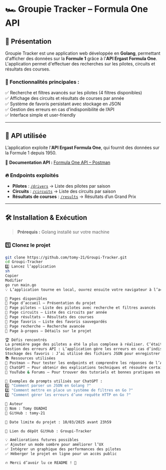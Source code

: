 # 🏎️ Groupie Tracker – Formula One API  

## 🚀 Présentation  
Groupie Tracker est une application web développée en **Golang**, permettant d'afficher des données sur la **Formule 1** grâce à l'**API Ergast Formula One**. L'application permet d'effectuer des recherches sur les pilotes, circuits et résultats des courses.  

### 📌 Fonctionnalités principales :  
✅ Recherche et filtres avancés sur les pilotes (4 filtres disponibles)  
✅ Affichage des circuits et résultats de courses par année  
✅ Système de favoris persistant avec stockage en JSON  
✅ Gestion des erreurs en cas d’indisponibilité de l’API  
✅ Interface simple et user-friendly  

---

## 📡 API utilisée  
L’application exploite l’**API Ergast Formula One**, qui fournit des données sur la Formule 1 depuis 1950.  

🔗 **Documentation API :** [Formula One API – Postman](https://www.postman.com/maintenance-astronomer-29796265/f1-api/collection/60v93se/formula-one-api)  

### 🔥 Endpoints exploités  
- **Pilotes** : [`/drivers`](http://ergast.com/api/f1/{{year}}/drivers) → Liste des pilotes par saison  
- **Circuits** : [`/circuits`](http://ergast.com/api/f1/{{year}}/circuits) → Liste des circuits par saison  
- **Résultats de courses** : [`/results`](http://ergast.com/api/f1/{{year}}/{{round}}/results) → Résultats d’un Grand Prix  

---

## 🛠️ Installation & Exécution  
> **Prérequis :** Golang installé sur votre machine  

### 1️⃣ Clonez le projet  
```sh
git clone https://github.com/tomy-21/Groupi-Tracker.git
cd Groupi-Tracker
2️⃣ Lancez l’application
sh
Copier
Modifier
go run main.go
💡 L’application tourne en local, ouvrez ensuite votre navigateur à l’adresse http://localhost:8080.

🎨 Pages disponibles
📍 Page d’accueil – Présentation du projet
📍 Page pilotes – Liste des pilotes avec recherche et filtres avancés
📍 Page circuits – Liste des circuits par année
📍 Page résultats – Résultats des courses
📍 Page favoris – Liste des favoris sauvegardés
📍 Page recherche – Recherche avancée
📍 Page à-propos – Détails sur le projet

🏆 Défis rencontrés
La première page des pilotes a été la plus complexe à réaliser. C’était la première implémentée et celle qui m’a demandé le plus de temps. Elle inclut 4 filtres, ce qui a rendu son développement plus difficile.
Gestion des erreurs API : L’application gère les erreurs en cas d’indisponibilité de l’API.
Stockage des favoris : J’ai utilisé des fichiers JSON pour enregistrer la liste des favoris, permettant ainsi une persistance des données.
📚 Ressources utilisées
🔹 Postman – Pour tester les endpoints et comprendre les réponses de l’API
🔹 ChatGPT – Pour obtenir des explications techniques et résoudre certains problèmes
🔹 YouTube & Forums – Pour trouver des tutoriels et bonnes pratiques en Golang

📝 Exemples de prompts utilisés sur ChatGPT :
1️⃣ "Comment parser un JSON en Golang ?"
2️⃣ "Comment mettre en place un système de filtres en Go ?"
3️⃣ "Comment gérer les erreurs d’une requête HTTP en Go ?"

📌 Auteur
👤 Nom : Tomy OUADHI
📂 GitHub : tomy-21

📅 Date limite du projet : 10/03/2025 avant 23h59

🔗 Lien du dépôt GitHub : Groupi-Tracker

💡 Améliorations futures possibles
✅ Ajouter un mode sombre pour améliorer l’UX
✅ Intégrer un graphique des performances des pilotes
✅ Héberger le projet en ligne pour un accès public

🔥 Merci d’avoir lu ce README ! 🚀